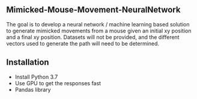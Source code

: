## Mimicked-Mouse-Movement-NeuralNetwork
The goal is to develop a neural network / machine learning based solution to generate mimicked movements from a mouse given an initial xy position and a final xy position. Datasets will not be provided, and the different vectors used to generate the path will need to be determined. <br>

## Installation 
- Install Python 3.7
- Use GPU to get the responses fast
- Pandas library 
